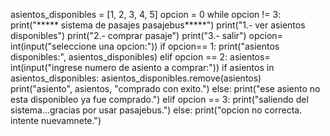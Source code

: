 asientos_disponibles = [1, 2, 3, 4, 5]
opcion = 0
while opcion != 3: 
    print("***** sistema de pasajes pasajebus*****")
    print("1.- ver asientos disponibles")
    print("2.- comprar pasaje")
    print("3.- salir")
    opcion= int(input("seleccione una opcion:"))
    if opcion== 1:
        print("asientos disponibles:", asientos_disponibles)
    elif opcion == 2:
        asientos= int(input("ingrese numero de asiento a comprar:"))
        if asientos in asientos_disponibles:
            asientos_disponibles.remove(asientos)
            print("asiento", asientos, "comprado con exito.")
        else:
            print("ese asiento no esta disponibleo ya fue comprado.")
    elif opcion == 3:
        print("saliendo del sistema...gracias por usar pasajebus.")
    else:
        print("opcion no correcta. intente nuevamnete.")
